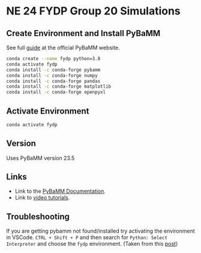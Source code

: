# NE 24 FYDP Group 20 Simulations

## Create Environment and Install PyBaMM

See full [guide](https://docs.pybamm.org/en/latest/source/user_guide/installation/) at the official PyBaMM website.

```bash
conda create --name fydp python=3.8
conda activate fydp
conda install -c conda-forge pybamm
conda install -c conda-forge numpy
conda install -c conda-forge pandas
conda install -c conda-forge matplotlib
conda install -c conda-forge openpyxl
```

## Activate Environment

```bash
conda activate fydp
```

## Version

Uses PyBaMM version 23.5

## Links

- Link to the [PyBaMM Documentation](https://docs.pybamm.org/en/stable/index.html).
- Link to [video tutorials](https://pybamm.org/learn/).

## Troubleshooting

If you are getting pybamm not found/installed try activating the environment in VSCode. `CTRL + Shift + P` and then search for `Python: Select Interpreter` and choose the `fydp` environment. (Taken from this [post](https://stackoverflow.com/a/67750888/10014923))
